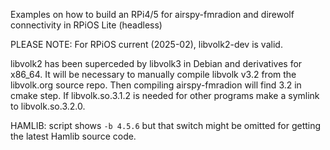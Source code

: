 Examples on how to build an RPi4/5 for airspy-fmradion and direwolf connectivity in RPiOS Lite (headless)

PLEASE NOTE:  For RPiOS current (2025-02), libvolk2-dev is valid.

libvolk2 has been superceded by libvolk3 in Debian and derivatives for x86_64.  It will be necessary to manually compile libvolk v3.2 from the libvolk.org source repo.
Then compiling airspy-fmradion will find 3.2 in cmake step.  If libvolk.so.3.1.2 is needed for other programs make a symlink to libvolk.so.3.2.0.

HAMLIB: script shows ```-b 4.5.6``` but that switch might be omitted for getting the latest Hamlib
source code.

